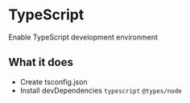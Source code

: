 # TypeScript

Enable TypeScript development environment

## What it does

- Create tsconfig.json
- Install devDependencies `typescript` `@types/node`
